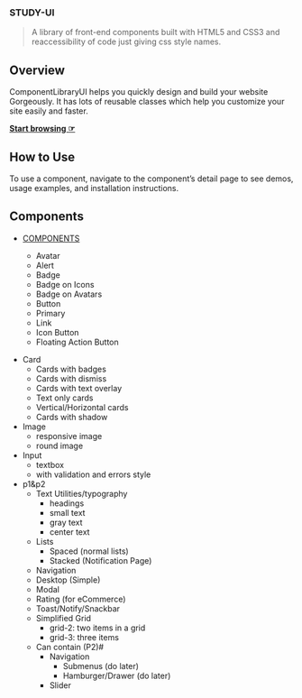 ### STUDY-UI

> A library of  front-end components built with HTML5 and CSS3 and reaccessibility of code just giving css style names.

## Overview
  ComponentLibraryUI helps you quickly design and build your website Gorgeously. It has lots of reusable classes which help you customize your site easily and faster.
  
**[Start browsing ☞](https://component-library-shivani.netlify.app)**

## How to Use

To use a component, navigate to the component’s detail page to see demos, usage examples, and installation instructions.

## Components

* [COMPONENTS](https://github.com/BISINIGISHIVANI/component-library/tree/development/components)

    - Avatar
    - Alert
    - Badge
    - Badge on Icons
    - Badge on Avatars
   - Button
    - Primary
    - Link
    - Icon Button
    - Floating Action Button
 - Card
    - Cards with badges
    - Cards with dismiss
    - Cards with text overlay
    - Text only cards
    - Vertical/Horizontal cards
    - Cards with shadow
 - Image
    - responsive image
    - round image
 - Input
    - textbox
    - with validation and errors style
 - p1&p2
    - Text Utilities/typography
        - headings
        - small text
        - gray text
        - center text
    - Lists
        -  Spaced (normal lists)
        -   Stacked (Notification Page)
    - Navigation
    - Desktop (Simple)
    - Modal
    - Rating (for eCommerce)
    - Toast/Notify/Snackbar
    - Simplified Grid
        - grid-2: two items in a grid
        - grid-3: three items
    -   Can contain (P2)#
        -  Navigation
            - Submenus (do later)
            - Hamburger/Drawer (do later)
         - Slider
